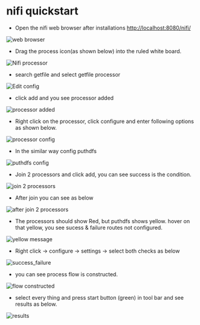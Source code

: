 
# nifi quickstart

* Open the nifi web browser after installations <http://localhost:8080/nifi/>

![web browser](https://github.com/needforcode/bigdata-essentials/blob/master/bigdata-essentials-doc/images/nifi-quickstart/01_nifi_ui.png)

* Drag the process icon(as shown below) into the ruled white board.

![Nifi processor](https://github.com/needforcode/bigdata-essentials/blob/master/bigdata-essentials-doc/images/nifi-quickstart/02_toolbar.png)

* search getfile and select getfile processor

![Edit config](https://github.com/needforcode/bigdata-essentials/blob/master/bigdata-essentials-doc/images/nifi-quickstart/03_add_getfile.png)

* click add and you see processor added

![processor added](https://github.com/needforcode/bigdata-essentials/blob/master/bigdata-essentials-doc/images/nifi-quickstart/04_get_file_processor_added.png)

* Right click on the processor, click configure and enter following options as shown below.

![processor config](https://github.com/needforcode/bigdata-essentials/blob/master/bigdata-essentials-doc/images/nifi-quickstart/05_config_get_file.png)

* In the similar way config puthdfs

![puthdfs config](https://github.com/needforcode/bigdata-essentials/blob/master/bigdata-essentials-doc/images/nifi-quickstart/06_config_put_hdfs.png)

* Join 2 processors and click add, you can see success is the condition.

![join 2 processors](https://github.com/needforcode/bigdata-essentials/blob/master/bigdata-essentials-doc/images/nifi-quickstart/07_join_2_processors.png)

* After join you can see as below

![after join 2 processors](https://github.com/needforcode/bigdata-essentials/blob/master/bigdata-essentials-doc/images/nifi-quickstart/08_after_joining_processors.png)

* The processors should show Red, but puthdfs shows yellow. hover on that yellow, you see sucess & failure routes not configured.

![yellow message](https://github.com/needforcode/bigdata-essentials/blob/master/bigdata-essentials-doc/images/nifi-quickstart/09_yellow_message.png)

* Right click -> configure -> settings -> select both checks as below

![success_failure](https://github.com/needforcode/bigdata-essentials/blob/master/bigdata-essentials-doc/images/nifi-quickstart/10_add_failure_success.png)

* you can see process flow is constructed.

![flow constructed](https://github.com/needforcode/bigdata-essentials/blob/master/bigdata-essentials-doc/images/nifi-quickstart/11_process_flow.png)

* select every thing and press start button (green) in tool bar and see results as below.

![results](https://github.com/needforcode/bigdata-essentials/blob/master/bigdata-essentials-doc/images/nifi-quickstart/12_results.png)

